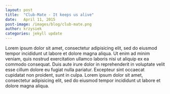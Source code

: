 ```yaml
---
layout: post
title:  "Club-Mate - It keeps us alive"
date:   April 11, 2015
post-image: /images/blog/club-mate.png
author: krzysiek
categories: jekyll update
---
```

Lorem ipsum dolor sit amet, consectetur adipisicing elit, sed do eiusmod tempor incididunt ut
labore et dolore magna aliqua. Ut enim ad minim veniam, quis nostrud exercitation ullamco
laboris nisi ut aliquip ex ea commodo consequat. Duis aute irure dolor in reprehenderit in
voluptate velit esse cillum dolore eu fugiat nulla pariatur. Excepteur sint occaecat cupidatat
non proident, sunt in culpa. Lorem ipsum dolor sit amet, consectetur adipisicing elit, sed do
eiusmod tempor incididunt ut labore et dolore magna aliqua. 